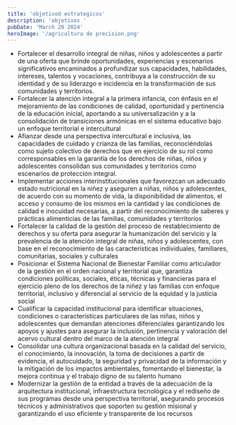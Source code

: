 ```yaml
---
title: 'objetivod estrategicos'
description: 'objetivos '
pubDate: 'March 20 2024'
heroImage: '/agricultura de precision.png'
---
```


<ul>
<li>
Fortalecer el desarrollo integral de niñas, niños y adolescentes a partir de una oferta que brinde oportunidades, experiencias y escenarios significativos encaminados a profundizar sus capacidades, habilidades, intereses, talentos y vocaciones, contribuya a la construcción de su identidad y de su liderazgo e incidencia en la transformación de sus comunidades y territorios.
</li>
<li>
Fortalecer la atención integral a la primera infancia, con énfasis en el mejoramiento de las condiciones de calidad, oportunidad y pertinencia de la educación inicial, aportando a su universalización y a la consolidación de transiciones armónicas en el sistema educativo bajo un enfoque territorial e intercultural
</li>
<li>
Afianzar desde una perspectiva intercultural e inclusiva, las capacidades de cuidado y crianza de las familias, reconociéndolas como sujeto colectivo de derechos que en ejercicio de su rol como corresponsables en la garantía de los derechos de niñas, niños y adolescentes consolidan sus comunidades y territorios como escenarios de protección integral.
</li>
<li>
Implementar acciones interinstitucionales que favorezcan un adecuado estado nutricional en la niñez y aseguren a niñas, niños y adolescentes, de acuerdo con su momento de vida, la disponibilidad de alimentos, el acceso y consumo de los mismos en la cantidad y las condiciones de calidad e inocuidad necesarias, a partir del reconocimiento de saberes y prácticas alimenticias de las familias, comunidades y territorios   
</li>
<li>
Fortalecer la calidad de la gestión del proceso de restablecimiento de derechos y su oferta para asegurar la humanización del servicio y la prevalencia de la atención integral de niñas, niños y adolescentes, con base en el reconocimiento de las características individuales, familiares, comunitarias, sociales y culturales
</li>
<li>
Posicionar el Sistema Nacional de Bienestar Familiar como articulador de la gestión en el orden nacional y territorial que, garantiza condiciones políticas, sociales, éticas, técnicas y financieras para el ejercicio pleno de los derechos de la niñez y las familias con enfoque territorial, inclusivo y diferencial al servicio de la equidad y la justicia social
</li>
<li>
Cualificar la capacidad institucional para identificar situaciones, condiciones o características particulares de las niñas, niños y adolescentes que demandan atenciones diferenciales garantizando los apoyos y ajustes para asegurar la inclusión, pertinencia y valoración del acervo cultural dentro del marco de la atención integral
</li>
<li>
Consolidar una cultura organizacional basada en la calidad del servicio, el conocimiento, la innovación, la toma de decisiones a partir de evidencia, el autocuidado, la seguridad y privacidad de la información y la mitigación de los impactos ambientales, fomentando el bienestar, la mejora continua y el trabajo digno de su talento humano
</li>
<li>
Modernizar la gestión de la entidad a través de la adecuación de la arquitectura institucional, infraestructura tecnológica y el rediseño de sus programas desde una perspectiva territorial, asegurando procesos técnicos y administrativos que soporten su gestión misional y garantizando el uso eficiente y transparente de los recursos
</li>
</ul>